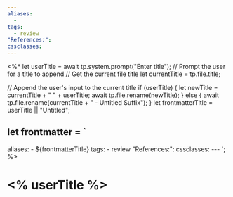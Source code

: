 ```yaml
---
aliases:
  - 
tags:
  - review
"References:": 
cssclasses:
---
```

<%* 
let userTitle = await tp.system.prompt("Enter title");
// Prompt the user for a title to append
// Get the current file title
let currentTitle = tp.file.title;

// Append the user's input to the current title
if (userTitle) {
    let newTitle = currentTitle + " " + userTitle;
    await tp.file.rename(newTitle);
} else {
    await tp.file.rename(currentTitle + " - Untitled Suffix");
}
let frontmatterTitle = userTitle || "Untitled";

let frontmatter = 
`
--- 
aliases: 
	- ${frontmatterTitle} 
tags: 
	- review 
"References:": 
cssclasses: --- `;
%>
# <% userTitle %>

